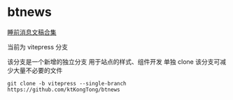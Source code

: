 
# btnews
[睡前消息文稿合集](https://vp-btnews.ktlab.io/)

当前为 vitepress 分支

该分支是一个新增的独立分支
用于站点的样式、组件开发
单独 clone 该分支可减少大量不必要的文件
```shell
git clone -b vitepress --single-branch https://github.com/ktKongTong/btnews
```